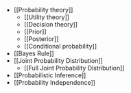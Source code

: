 - [[Probability theory]]
	- [[Utility theory]]
	- [[Decision theory]]
	- [[Prior]]
	- [[Posterior]]
	- [[Conditional probability]]
- [[Bayes Rule]]
- [[Joint Probability Distribution]]
	- [[Full Joint Probability Distribution]]
- [[Probabilistic Inference]]
- [[Probability Independence]]